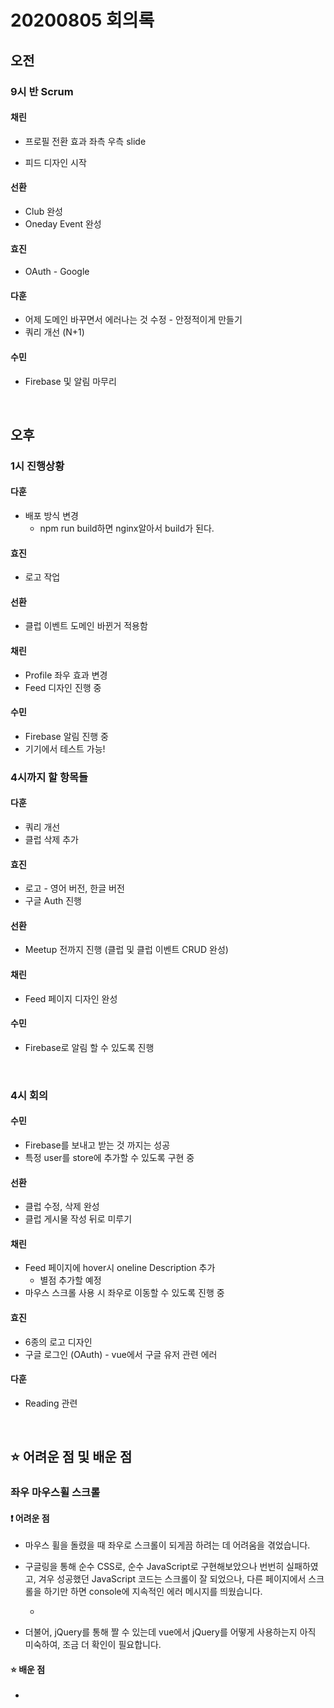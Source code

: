 # 20200805 회의록

## 오전

### 9시 반 Scrum

#### 채린

- 프로필 전환 효과 좌측 우측 slide

- 피드 디자인 시작

#### 선환

- Club 완성
- Oneday Event 완성

#### 효진

- OAuth - Google

#### 다훈

- 어제 도메인 바꾸면서 에러나는 것 수정 - 안정적이게 만들기
- 쿼리 개선 (N+1)

#### 수민

- Firebase 및 알림 마무리

<br>

## 오후

### 1시 진행상황

#### 다훈

- 배포 방식 변경 
  - npm run build하면 nginx알아서 build가 된다.

#### 효진

- 로고 작업

#### 선환

- 클럽 이벤트 도메인 바뀐거 적용함

#### 채린

- Profile 좌우 효과 변경
- Feed 디자인 진행 중

#### 수민

- Firebase 알림 진행 중
- 기기에서 테스트 가능!

### 4시까지 할 항목들

#### 다훈

- 쿼리 개선
- 클럽 삭제 추가

#### 효진

- 로고 - 영어 버전, 한글 버전
- 구글 Auth 진행 

#### 선환

- Meetup 전까지 진행 (클럽 및 클럽 이벤트 CRUD 완성)

#### 채린

- Feed 페이지 디자인 완성

#### 수민

- Firebase로 알림 할 수 있도록 진행

<br>

### 4시 회의

#### 수민

- Firebase를 보내고 받는 것 까지는 성공
- 특정 user를 store에 추가할 수 있도록 구현 중

#### 선환

- 클럽 수정, 삭제 완성
- 클럽 게시물 작성 뒤로 미루기

#### 채린

- Feed 페이지에 hover시 oneline Description 추가
  - 별점 추가할 예정
- 마우스 스크롤 사용 시 좌우로 이동할 수 있도록 진행 중

#### 효진

- 6종의 로고 디자인
- 구글 로그인 (OAuth) - vue에서 구글 유저 관련 에러

#### 다훈

- Reading 관련 

<br>



## :star: 어려운 점 및 배운 점

### 좌우 마우스휠 스크롤

#### :exclamation: 어려운 점

- 마우스 휠을 돌렸을 때 좌우로 스크롤이 되게끔 하려는 데 어려움을 겪었습니다.

- 구글링을 통해 순수 CSS로, 순수 JavaScript로 구현해보았으나 번번히 실패하였고, 겨우 성공했던 JavaScript 코드는 스크롤이 잘 되었으나, 다른 페이지에서 스크롤을 하기만 하면 console에 지속적인 에러 메시지를 띄웠습니다. 

  - ```
    
    ```

    

- 더불어, jQuery를 통해 짤 수 있는데 vue에서 jQuery를 어떻게 사용하는지 아직 미숙하여, 조금 더 확인이 필요합니다. 

#### :star: 배운 점

- 